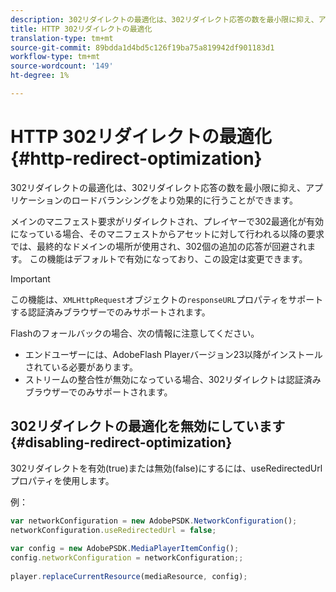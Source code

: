 ```yaml
---
description: 302リダイレクトの最適化は、302リダイレクト応答の数を最小限に抑え、アプリケーションのロードバランシングをより効果的に行うことができます。
title: HTTP 302リダイレクトの最適化
translation-type: tm+mt
source-git-commit: 89bdda1d4bd5c126f19ba75a819942df901183d1
workflow-type: tm+mt
source-wordcount: '149'
ht-degree: 1%

---
```



# HTTP 302リダイレクトの最適化{#http-redirect-optimization}

302リダイレクトの最適化は、302リダイレクト応答の数を最小限に抑え、アプリケーションのロードバランシングをより効果的に行うことができます。

メインのマニフェスト要求がリダイレクトされ、プレイヤーで302最適化が有効になっている場合、そのマニフェストからアセットに対して行われる以降の要求では、最終的なドメインの場所が使用され、302個の追加の応答が回避されます。 この機能はデフォルトで有効になっており、この設定は変更できます。

>[!IMPORTANT]
>
>この機能は、`XMLHttpRequest`オブジェクトの`responseURL`プロパティをサポートする認証済みブラウザーでのみサポートされます。

Flashのフォールバックの場合、次の情報に注意してください。

* エンドユーザーには、AdobeFlash Playerバージョン23以降がインストールされている必要があります。
* ストリームの整合性が無効になっている場合、302リダイレクトは認証済みブラウザーでのみサポートされます。

## 302リダイレクトの最適化を無効にしています{#disabling-redirect-optimization}

302リダイレクトを有効(true)または無効(false)にするには、useRedirectedUrlプロパティを使用します。

例：

```js
var networkConfiguration = new AdobePSDK.NetworkConfiguration(); 
networkConfiguration.useRedirectedUrl = false; 
 
var config = new AdobePSDK.MediaPlayerItemConfig(); 
config.networkConfiguration = networkConfiguration;; 
 
player.replaceCurrentResource(mediaResource, config);
```
